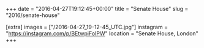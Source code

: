+++
date = "2016-04-27T19:12:45+00:00"
title = "Senate House"
slug = "2016/senate-house"

[extra]
images = ["/2016-04-27_19-12-45_UTC.jpg"]
instagram = "https://instagram.com/p/BEtwpiFoIPW"
location = "Senate House, London"
+++
